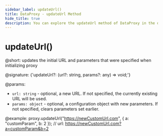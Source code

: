 ```yaml
---
sidebar_label: updateUrl()
title: DataProxy - updateUrl Method 
hide_title: true
description: You can explore the updateUrl method of DataProxy in the documentation of the DHTMLX JavaScript UI library. Browse developer guides and API reference, try out code examples and live demos, and download a free 30-day evaluation version of DHTMLX Suite 7.
---
```


# updateUrl()

@short: updates the initial URL and parameters that were specified when initializing proxy

@signature: {'updateUrl?: (url?: string, params?: any) => void;'}

@params:
- `url: string` - optional, a new URL. If not specified, the currently existing URL will be used.
- `params: object` - optional, a configuration object with new parameters. If not specified, clears parameters set earlier.

@example:
proxy.updateUrl("https://newCustomUrl.com", { a: "customParam", b: 2 });
// url: https://newCustomUrl.com?a=customParam&b=2
